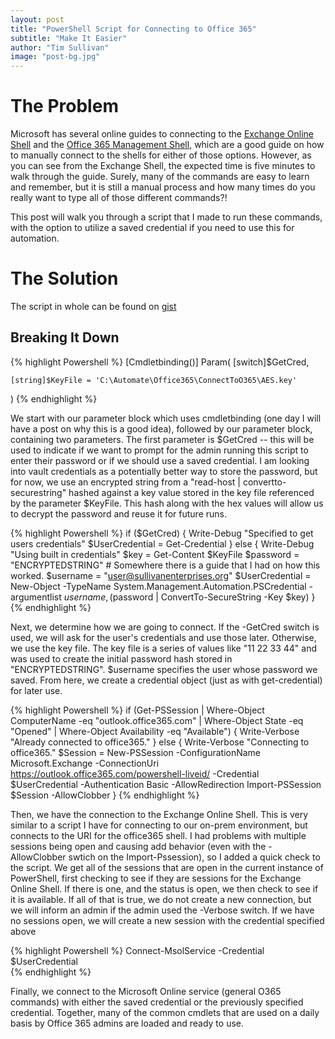```yaml
---
layout: post
title: "PowerShell Script for Connecting to Office 365"
subtitle: "Make It Easier"
author: "Tim Sullivan"
image: "post-bg.jpg"
---
```


# The Problem

Microsoft has several online guides to connecting to the [Exchange Online Shell](https://technet.microsoft.com/en-us/library/jj984289(v=exchg.160).aspx)
 and the [Office 365 Management Shell](https://docs.microsoft.com/en-us/powershell/msonline/v1/connect-msolservice), which are a good guide on how to manually connect to the shells for either of those options. However, as you can see from the Exchange Shell, the expected time is five minutes to walk through the guide. Surely, many of the commands are easy to learn and remember, but it is still a manual process and how many times do you really want to type all of those different commands?!

 This post will walk you through a script that I made to run these commands, with the option to utilize a saved credential if you need to use this for automation.

# The Solution

The script in whole can be found on [gist](https://gist.github.com/tjsullivan1/5504cf3fb618f69bed3988f76e12302a)

## Breaking It Down

{% highlight Powershell %}
[Cmdletbinding()]
Param(
    [switch]$GetCred,

    [string]$KeyFile = 'C:\Automate\Office365\ConnectToO365\AES.key'
)
{% endhighlight %}

We start with our parameter block which uses cmdletbinding (one day I will have a post on why this is a good idea), followed by our parameter block, containing two parameters. The first parameter is $GetCred -- this will be used to indicate if we want to prompt for the admin running this script to enter their password or if we should use a saved credential. I am looking into vault credentials as a potentially better way to store the password, but for now, we use an encrypted string from a "read-host \| convertto-securestring" hashed against a key value stored in the key file referenced by the parameter $KeyFile. This hash along with the hex values will allow us to decrypt the password and reuse it for future runs. 

{% highlight Powershell %}
if ($GetCred)
{
    Write-Debug "Specified to get users credentials"
    $UserCredential = Get-Credential
} else {
    Write-Debug "Using built in credentials"
    $key = Get-Content $KeyFile
    $password = "ENCRYPTEDSTRING" # Somewhere there is a guide that I had on how this worked. 
    $username = "user@sullivanenterprises.org"
    $UserCredential = New-Object -TypeName System.Management.Automation.PSCredential -argumentlist $username,($password | ConvertTo-SecureString -Key $key)
}
{% endhighlight %}

Next, we determine how we are going to connect. If the -GetCred switch is used, we will ask for the user's credentials and use those later. Otherwise, we use the key file. The key file is a series of values like "11 22 33 44" and was used to create the initial password hash stored in "ENCRYPTEDSTRING". $username specifies the user whose password we saved. From here, we create a credential object (just as with get-credential) for later use. 

{% highlight Powershell %}
if (Get-PSSession | Where-Object ComputerName -eq "outlook.office365.com" | Where-Object State -eq "Opened" | Where-Object Availability -eq "Available") 
{
    Write-Verbose "Already connected to office365."
} else {
    Write-Verbose "Connecting to office365."
    $Session = New-PSSession -ConfigurationName Microsoft.Exchange -ConnectionUri https://outlook.office365.com/powershell-liveid/ -Credential $UserCredential -Authentication Basic -AllowRedirection
    Import-PSSession $Session -AllowClobber
}
{% endhighlight %}

Then, we have the connection to the Exchange Online Shell. This is very similar to a script I have for connecting to our on-prem environment, but connects to the URI for the office365 shell. I had problems with multiple sessions being open and causing add behavior (even with the -AllowClobber swtich on the Import-Pssession), so I added a quick check to the script. We get all of the sessions that are open in the current instance of PowerShell, first checking to see if they are sessions for the Exchange Online Shell. If there is one, and the status is open, we then check to see if it is available. If all of that is true, we do not create a new connection, but we will inform an admin if the admin used the -Verbose switch. If we have no sessions open, we will create a new session with the credential specified above

{% highlight Powershell %}
Connect-MsolService -Credential $UserCredential   
{% endhighlight %}

Finally, we connect to the Microsoft Online service (general O365 commands) with either the saved credential or the previously specified credential. Together, many of the common cmdlets that are used on a daily basis by Office 365 admins are loaded and ready to use. 